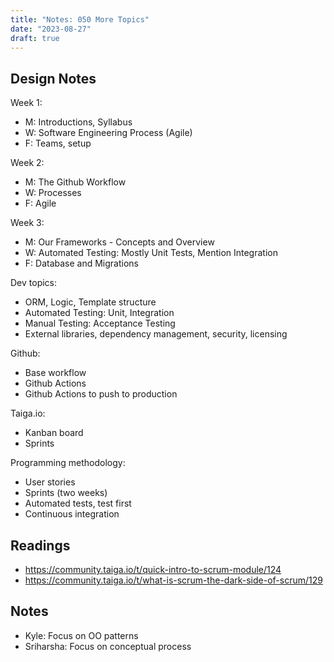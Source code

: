 ```yaml
---
title: "Notes: 050 More Topics"
date: "2023-08-27"
draft: true
---
```


## Design Notes

Week 1:

 - M: Introductions, Syllabus
 - W: Software Engineering Process (Agile)
 - F: Teams, setup

Week 2:

 - M: The Github Workflow
 - W: Processes
 - F: Agile
 
Week 3:

 - M: Our Frameworks - Concepts and Overview
 - W: Automated Testing: Mostly Unit Tests, Mention Integration
 - F: Database and Migrations


Dev topics:

 - ORM, Logic, Template structure
 - Automated Testing: Unit, Integration 
 - Manual Testing: Acceptance Testing
 - External libraries, dependency management, security, licensing

Github:

 - Base workflow
 - Github Actions
 - Github Actions to push to production

Taiga.io:

 - Kanban board
 - Sprints

Programming methodology:

 - User stories
 - Sprints (two weeks)
 - Automated tests, test first
 - Continuous integration

## Readings

 - https://community.taiga.io/t/quick-intro-to-scrum-module/124
 - https://community.taiga.io/t/what-is-scrum-the-dark-side-of-scrum/129

## Notes

 - Kyle: Focus on OO patterns
 - Sriharsha: Focus on conceptual process
